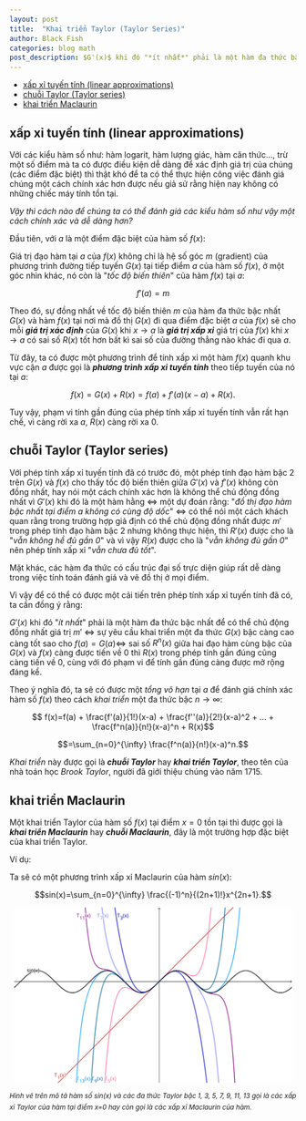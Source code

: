 ```yaml
---
layout: post
title:  "Khai triển Taylor (Taylor Series)"
author: Black Fish
categories: blog math
post_description: $G'(x)$ khi đó "*ít nhất*" phải là một hàm đa thức bậc nhất để có thể chủ động đồng nhất giá trị $m'$ $\Leftrightarrow$ sự yêu cầu khai triển một đa thức $G(x)$ bậc càng cao càng tốt sao cho $f(a)=G(a) \Leftrightarrow$ sai số $R^{n}(x)$  giữa hai đạo hàm cùng bậc của $G(x)$ và $f(x)$ càng được tiến về 0 thì $R(x)$ trong phép tính gần đúng cũng càng tiến về 0, cùng với đó phạm vi để tính gần đúng càng được mở rộng đáng kể.
---
```


- [xấp xỉ tuyến tính (linear approximations)](#xấp-xỉ-tuyến-tính-linear-approximations)
- [chuỗi Taylor (Taylor series)](#chuỗi-taylor-taylor-series)
- [khai triển Maclaurin](#khai-triển-maclaurin)

## xấp xỉ tuyến tính (linear approximations)

Với các kiểu hàm số như: hàm logarit, hàm lượng giác, hàm căn thức..., trừ một số điểm mà ta có được điều kiện dễ dàng để xác định giá trị của chúng (các điểm đặc biệt) thì thật khó để ta có thể thực hiện công việc đánh giá chúng một cách chính xác hơn được nếu giả sử rằng hiện nay không có những chiếc máy tính tồn tại.

*Vậy thì cách nào để chúng ta có thể đánh giá các kiểu hàm số như vậy một cách chính xác và dễ dàng hơn?*

Đầu tiên, với $a$ là một điểm đặc biệt của hàm số $f(x)$:

Giá trị đạo hàm tại $a$ của $f(x)$ không chỉ là hệ số góc $m$ (gradient) của phương trình đường tiếp tuyến $G(x)$ tại tiếp điểm $a$ của hàm số $f(x)$, ở một góc nhìn khác, nó còn là "*tốc độ biến thiên*" của hàm $f(x)$ tại $a$:

$$f'(a) = m$$

Theo đó, sự đồng nhất về tốc độ biến thiên $m$ của hàm đa thức bậc nhất $G(x)$ và hàm $f(x)$ tại nơi mà đồ thị $G(x)$  đi qua điểm đặc biệt $a$ của $f(x)$ sẽ cho mỗi ***giá trị xác định*** của $G(x)$ khi $x \to a$ là ***giá trị xấp xỉ*** giá trị của $f(x)$ khi $x \to a$ có sai số $R(x)$ tốt hơn bất kì sai số của đường thẳng nào khác đi qua $a$.

Từ đây, ta có được một phương trình để tính xấp xỉ một hàm $f(x)$ quanh khu vực cận $a$ được gọi là ***phương trình xấp xỉ tuyến tính*** theo tiếp tuyến của nó tại $a$:

$$ f(x)=G(x)+R(x)=f(a)+f'(a)(x-a)+R(x) .$$

Tuy vậy, phạm vi tính gần đúng của phép tính xấp xỉ tuyến tính vẫn rất hạn chế, vì càng rời xa $a$, $R(x)$ càng rời xa 0.

## chuỗi Taylor (Taylor series)

Với phép tính xấp xỉ tuyến tính đã có trước đó, một phép tính đạo hàm bậc 2 trên $G(x)$ và $f(x)$ cho thấy tốc độ biến thiên giữa $G'(x)$ và $f'(x)$ không còn đồng nhất, hay nói một cách chính xác hơn là không thể chủ động đồng nhất vì $G'(x)$ khi đó là một hàm hằng $\Leftrightarrow$ một dự đoán rằng: "*đồ thị đạo hàm bậc nhất tại điểm* $a$ *không có cùng độ dốc*" $\Leftrightarrow$ có thể nói một cách khách quan rằng trong trường hợp giả định có thể chủ động đồng nhất được $m'$ trong phép tính đạo hàm bậc 2 nhưng không thực hiện, thì $R'(x)$ được cho là "*vẫn không hề đủ gần 0*" và vì vậy $R(x)$ được cho là "*vẫn không đủ gần 0*" nên phép tính xấp xỉ "*vẫn chưa đủ tốt*".

Mặt khác, các hàm đa thức có cấu trúc đại số trực diện giúp rất dễ dàng trong việc tính toán đánh giá và vẽ đồ thị ở mọi điểm.

Vì vậy để có thể có được một cải tiến trên phép tính xấp xỉ tuyến tính đã có, ta cần đồng ý rằng: 

$G'(x)$ khi đó "*ít nhất*" phải là một hàm đa thức bậc nhất để có thể chủ động đồng nhất giá trị $m'$ $\Leftrightarrow$ sự yêu cầu khai triển một đa thức $G(x)$ bậc càng cao càng tốt sao cho $f(a)=G(a) \Leftrightarrow$ sai số $R^{n}(x)$  giữa hai đạo hàm cùng bậc của $G(x)$ và $f(x)$ càng được tiến về 0 thì $R(x)$ trong phép tính gần đúng cũng càng tiến về 0, cùng với đó phạm vi để tính gần đúng càng được mở rộng đáng kể.

Theo ý nghĩa đó, ta sẽ có được một *tổng vô hạn* tại $a$ để đánh giá chính xác hàm số $f(x)$ theo cách *khai triển* một đa thức bậc $n \to \infty$:

$$ f(x)=f(a) + \frac{f'(a)}{1!}(x-a) + \frac{f''(a)}{2!}(x-a)^2 + ... + \frac{f^n(a)}{n!}(x-a)^n + R(x)$$ 

$$=\sum_{n=0}^{\infty} \frac{f^n(a)}{n!}(x-a)^n.$$

*Khai triển* này được gọi là ***chuỗi Taylor*** hay ***khai triển Taylor***, theo tên của nhà toán học *Brook Taylor*, người đã  giới thiệu chúng vào năm 1715.

## khai triển Maclaurin

Một khai triển Taylor của hàm số $f(x)$ tại điểm $x=0$ tồn tại thì được gọi là ***khai triển Maclaurin*** hay ***chuỗi Maclaurin***, đây là một trường hợp đặc biệt của khai triển Taylor.

Ví dụ:

Ta sẽ có một phương trình xấp xỉ Maclaurin của hàm $sin(x)$: 

$$sin(x)=\sum_{n=0}^{\infty} \frac{(-1)^n}{(2n+1)!}x^{2n+1}.$$

<p align="center">
<img width="488" src="/assets/img/taylor-series.svg"/>
</p> 

<i><sup> Hình vẽ trên mô tả hàm số sin(x) và các đa thức Taylor bậc 1, 3, 5, 7, 9, 11, 13 gọi là các xấp xỉ Taylor của hàm tại điểm x=0 hay còn gọi là các xấp xỉ Maclaurin của hàm.</sup></i>
